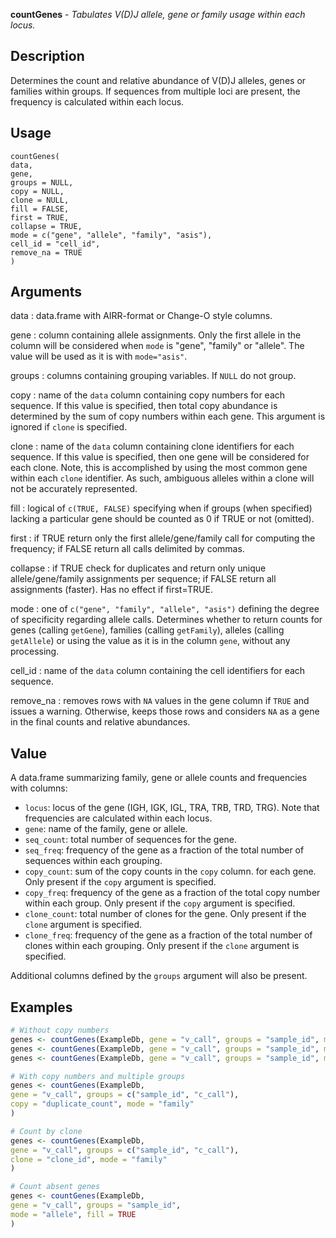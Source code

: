 **countGenes** - *Tabulates V(D)J allele, gene or family usage within each locus.*

Description
--------------------

Determines the count and relative abundance of V(D)J alleles, genes or families within
groups. If sequences from multiple loci are present, the frequency is calculated within 
each locus.


Usage
--------------------
```
countGenes(
data,
gene,
groups = NULL,
copy = NULL,
clone = NULL,
fill = FALSE,
first = TRUE,
collapse = TRUE,
mode = c("gene", "allele", "family", "asis"),
cell_id = "cell_id",
remove_na = TRUE
)
```

Arguments
-------------------

data
:   data.frame with AIRR-format or Change-O style columns.

gene
:   column containing allele assignments. Only the first allele in the
column will be considered when `mode` is "gene", "family" or
"allele". The value will be used as it is with `mode="asis"`.

groups
:   columns containing grouping variables. If `NULL` do not group.

copy
:   name of the `data` column containing copy numbers for each
sequence. If this value is specified, then total copy abundance
is determined by the sum of copy numbers within each gene.
This argument is ignored if `clone` is specified.

clone
:   name of the `data` column containing clone identifiers for each
sequence. If this value is specified, then one gene will be considered
for each clone. Note, this is accomplished by using the most
common gene within each `clone` identifier. As such,
ambiguous alleles within a clone will not be accurately represented.

fill
:   logical of `c(TRUE, FALSE)` specifying when if groups (when specified)
lacking a particular gene should be counted as 0 if TRUE or not (omitted).

first
:   if TRUE return only the first allele/gene/family call for computing the frequency; if FALSE return all calls delimited by commas.

collapse
:   if TRUE check for duplicates and return only unique allele/gene/family assignments per sequence; if
FALSE return all assignments (faster). Has no effect if first=TRUE.

mode
:   one of `c("gene", "family", "allele", "asis")` defining
the degree of specificity regarding allele calls. Determines whether
to return counts for genes (calling `getGene`),
families (calling `getFamily`), alleles (calling
`getAllele`) or using the value as it is in the column
`gene`, without any processing.

cell_id
:   name of the `data` column containing the cell identifiers for each sequence.

remove_na
:   removes rows with `NA` values in the gene column if `TRUE` and issues a warning.
Otherwise, keeps those rows and considers `NA` as a gene in the final counts
and relative abundances.




Value
-------------------

A data.frame summarizing family, gene or allele counts and frequencies
with columns:

+  `locus`:        locus of the gene (IGH, IGK, IGL, TRA, TRB, TRD, TRG). Note that frequencies are calculated within each locus.
+  `gene`:         name of the family, gene or allele.
+  `seq_count`:    total number of sequences for the gene.
+  `seq_freq`:     frequency of the gene as a fraction of the total
number of sequences within each grouping.
+  `copy_count`:   sum of the copy counts in the `copy` column.
for each gene. Only present if the `copy`
argument is specified.
+  `copy_freq`:    frequency of the gene as a fraction of the total
copy number within each group. Only present if
the `copy` argument is specified.
+  `clone_count`:  total number of clones for the gene. Only present if
the `clone` argument is specified.
+  `clone_freq`:   frequency of the gene as a fraction of the total
number of clones within each grouping. Only present if
the `clone` argument is specified.

Additional columns defined by the `groups` argument will also be present.



Examples
-------------------

```R
# Without copy numbers
genes <- countGenes(ExampleDb, gene = "v_call", groups = "sample_id", mode = "family")
genes <- countGenes(ExampleDb, gene = "v_call", groups = "sample_id", mode = "gene")
genes <- countGenes(ExampleDb, gene = "v_call", groups = "sample_id", mode = "allele")

# With copy numbers and multiple groups
genes <- countGenes(ExampleDb,
gene = "v_call", groups = c("sample_id", "c_call"),
copy = "duplicate_count", mode = "family"
)

# Count by clone
genes <- countGenes(ExampleDb,
gene = "v_call", groups = c("sample_id", "c_call"),
clone = "clone_id", mode = "family"
)

# Count absent genes
genes <- countGenes(ExampleDb,
gene = "v_call", groups = "sample_id",
mode = "allele", fill = TRUE
)

```








